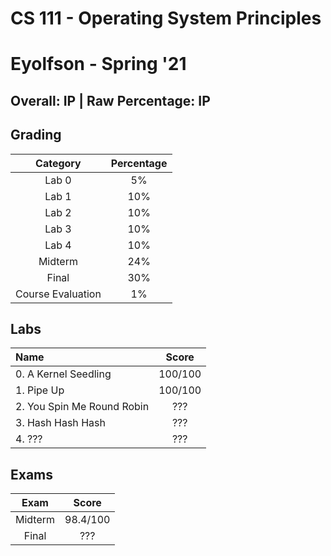 # CS 111 - Operating System Principles

# Eyolfson - Spring '21

## Overall: IP | Raw Percentage: IP

## Grading

|     Category      | Percentage |
| :---------------: | :--------: |
|       Lab 0       |     5%     |
|       Lab 1       |    10%     |
|       Lab 2       |    10%     |
|       Lab 3       |    10%     |
|       Lab 4       |    10%     |
|      Midterm      |    24%     |
|       Final       |    30%     |
| Course Evaluation |     1%     |

## Labs

| Name                       |  Score  |
| :------------------------- | :-----: |
| 0. A Kernel Seedling       | 100/100 |
| 1. Pipe Up                 | 100/100 |
| 2. You Spin Me Round Robin |   ???   |
| 3. Hash Hash Hash          |   ???   |
| 4. ???                     |   ???   |

## Exams

|  Exam   |  Score   |
| :-----: | :------: |
| Midterm | 98.4/100 |
|  Final  |   ???    |